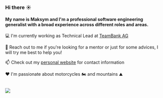 ### Hi there ☀️

#### My name is Maksym and I'm a professional software engineering generalist with a broad experience across different roles and areas.

💻 I'm currently working as Technical Lead at [TeamBank AG](https://www.teambank.de)

🙏 Reach out to me if you're looking for a mentor or just for some advices, I will try me best to help you!

📫 Check out my [personal website](https://gendin.info) for contact information

❤️ I'm passionate about motorcycles 🏍️ and mountains ⛰️

<br />
<img src='https://github-readme-stats.vercel.app/api?username=maksymgendin&count_private=true&show_icons=true&theme=graywhite&include_all_commits=true&border_radius=0&cache_seconds=86400'/>
